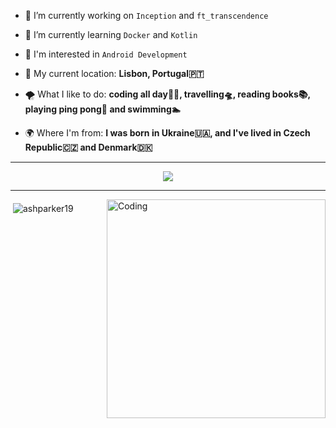 
* 🔭 I’m currently working on `Inception` and `ft_transcendence`

* 🌱 I’m currently learning `Docker` and `Kotlin`
  
* 🤖 I'm interested in `Android Development`
 
* 📍 My current location: **Lisbon, Portugal🇵🇹**
  
* 🌪 What I like to do: **coding all day👨‍💻, travelling🛸, reading books📚, playing ping pong🏓 and swimming🏊**

* 🌍 Where I'm from: **I was born in Ukraine🇺🇦, and I've lived in Czech Republic🇨🇿 and Denmark🇩🇰**

---

<p align="center">
  <a href="https://skillicons.dev">
    <img src="https://skillicons.dev/icons?i=c,cpp,kotlin,bash,linux,git,github,md" />
  </a>
</p>

---

<img align="right" alt="Coding" width="350" src="https://gifdb.com/images/high/programming-angry-punching-keyboard-fw45yh2e39g24ylb.gif">
<p>&nbsp;<img align="middle" src="https://github-readme-stats.vercel.app/api?username=ashparker19&show_icons=true&locale=en" alt="ashparker19" /></p>
